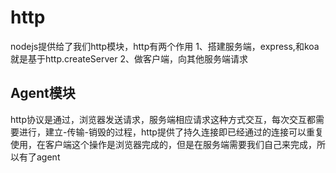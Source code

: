 # http
   nodejs提供给了我们http模块，http有两个作用
   1、搭建服务端，express,和koa就是基于http.createServer
   2、做客户端，向其他服务端请求

## Agent模块
   http协议是通过，浏览器发送请求，服务端相应请求这种方式交互，每次交互都需要进行，建立-传输-销毁的过程，http提供了持久连接即已经通过的连接可以重复使用，在客户端这个操作是浏览器完成的，但是在服务端需要我们自己来完成，所以有了agent
   